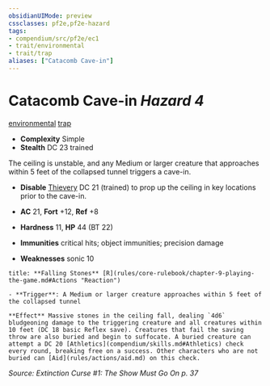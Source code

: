 ```yaml
---
obsidianUIMode: preview
cssclasses: pf2e,pf2e-hazard
tags:
- compendium/src/pf2e/ec1
- trait/environmental
- trait/trap
aliases: ["Catacomb Cave-in"]
---
```

# Catacomb Cave-in *Hazard 4*  
[environmental](rules/traits/environmental.md "Environmental Hazard Trait")  [trap](rules/traits/trap.md "Trap Hazard Trait")  

- **Complexity** Simple
- **Stealth** DC 23 trained  

The ceiling is unstable, and any Medium or larger creature that approaches within 5 feet of the collapsed tunnel triggers a cave-in.

- **Disable** [Thievery](compendium/skills.md#Thievery) DC 21 (trained) to prop up the ceiling in key locations prior to the cave-in.  

- **AC** 21, **Fort** +12, **Ref** +8
- **Hardness** 11, **HP** 44 (BT 22)
- **Immunities** critical hits; object immunities; precision damage
- **Weaknesses** sonic 10

```ad-embed-ability
title: **Falling Stones** [R](rules/core-rulebook/chapter-9-playing-the-game.md#Actions "Reaction")

- **Trigger**: A Medium or larger creature approaches within 5 feet of the collapsed tunnel

**Effect** Massive stones in the ceiling fall, dealing `4d6` bludgeoning damage to the triggering creature and all creatures within 10 feet (DC 18 basic Reflex save). Creatures that fail the saving throw are also buried and begin to suffocate. A buried creature can attempt a DC 20 [Athletics](compendium/skills.md#Athletics) check every round, breaking free on a success. Other characters who are not buried can [Aid](rules/actions/aid.md) on this check.
```

*Source: Extinction Curse #1: The Show Must Go On p. 37*